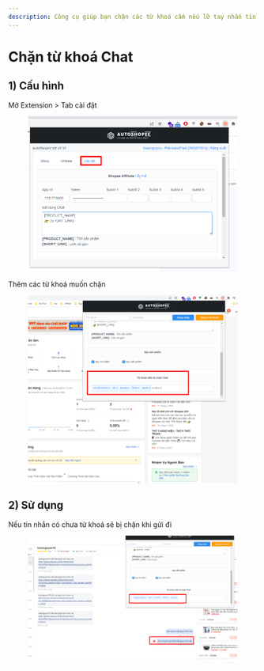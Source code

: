 ```yaml
---
description: Công cụ giúp bạn chặn các từ khoá cấm nếu lỡ tay nhắn tin cho khách hàng
---
```


# Chặn từ khoá Chat

## 1) Cấu hình

Mở Extension > Tab cài đặt

<figure><img src="../../.gitbook/assets/image (17).png" alt=""><figcaption></figcaption></figure>

Thêm các từ khoá muốn chặn

<figure><img src="../../.gitbook/assets/image (7).png" alt=""><figcaption></figcaption></figure>

## 2) Sử dụng

Nếu tin nhắn có chưa từ khoá sẽ bị chặn khi gửi đi

<figure><img src="../../.gitbook/assets/image (3).png" alt=""><figcaption></figcaption></figure>
